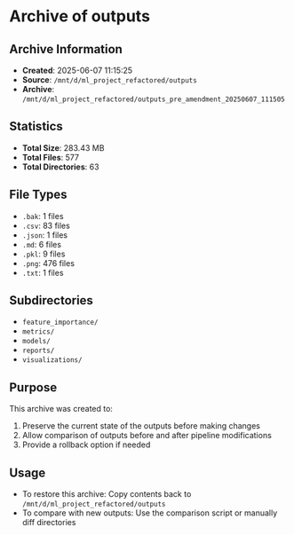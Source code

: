 # Archive of outputs

## Archive Information
- **Created**: 2025-06-07 11:15:25
- **Source**: `/mnt/d/ml_project_refactored/outputs`
- **Archive**: `/mnt/d/ml_project_refactored/outputs_pre_amendment_20250607_111505`

## Statistics
- **Total Size**: 283.43 MB
- **Total Files**: 577
- **Total Directories**: 63

## File Types
- `.bak`: 1 files
- `.csv`: 83 files
- `.json`: 1 files
- `.md`: 6 files
- `.pkl`: 9 files
- `.png`: 476 files
- `.txt`: 1 files

## Subdirectories
- `feature_importance/`
- `metrics/`
- `models/`
- `reports/`
- `visualizations/`

## Purpose
This archive was created to:
1. Preserve the current state of the outputs before making changes
2. Allow comparison of outputs before and after pipeline modifications
3. Provide a rollback option if needed

## Usage
- To restore this archive: Copy contents back to `/mnt/d/ml_project_refactored/outputs`
- To compare with new outputs: Use the comparison script or manually diff directories
